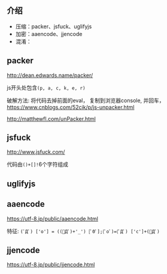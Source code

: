 ## 介绍

- 压缩：packer、jsfuck、uglifyjs
- 加密：aaencode、jjencode
- 混淆：



## packer

http://dean.edwards.name/packer/

js开头处包含`(p, a, c, k, e, r)`

破解方法: 将代码去掉前面的eval， 复制到浏览器console, 并回车， https://www.cnblogs.com/52cik/p/js-unpacker.html

http://matthewfl.com/unPacker.html



## jsfuck

http://www.jsfuck.com/

代码由`()+[]!`6个字符组成



## uglifyjs



## aaencode

https://utf-8.jp/public/aaencode.html

特征: `(ﾟДﾟ) ['o'] = ((ﾟДﾟ)+'_') [ﾟΘﾟ];(ﾟoﾟ)=(ﾟДﾟ) ['c']+(ﾟДﾟ)`



## jjencode

https://utf-8.jp/public/jjencode.html